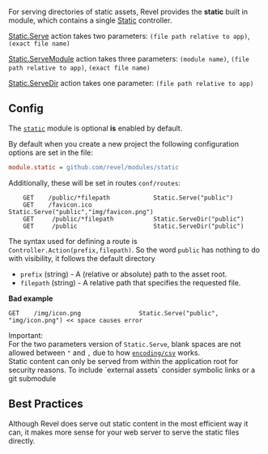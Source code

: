 
For serving directories of static assets, Revel provides the **static** built in module,
which contains a single
[Static](https://godoc.org/github.com/revel/modules/static/app/controllers#Static)
controller.  

[Static.Serve](https://godoc.org/github.com/revel/modules/static/app/controllers#Static.Serve) action takes two parameters:
 `(file path relative to app)`, `(exact file name)`

[Static.ServeModule](https://godoc.org/github.com/revel/modules/static/app/controllers#Static.ServeModule) action takes three parameters:
`(module name)`, `(file path relative to app)`, `(exact file name)`

[Static.ServeDir](https://godoc.org/github.com/revel/modules/static/app/controllers#Static.ServeDir) action takes one parameter:
`(file path relative to app)`


## Config

The [`static`](https://godoc.org/github.com/revel/modules/static/app/controllers) module
is optional **is** enabled by default. 

By default when you create a new project the following
configuration options are set in the file:

```ini
module.static = github.com/revel/modules/static
```

Additionally, these will be set in routes `conf/routes`:

```
	GET    /public/*filepath            Static.Serve("public")
	GET    /favicon.ico                 Static.Serve("public","img/favicon.png")
    GET     /public/*filepath           Static.ServeDir("public")
    GET     /public                     Static.ServeDir("public")
```

The syntax used for defining
a route is `Controller.Action(prefix,filepath)`. So the word `public`
has nothing to do with visibility, it follows the default 
directory

* `prefix` (string) - A (relative or absolute) path to the asset root.
* `filepath` (string) - A relative path that specifies the requested file.

**Bad example**

	GET    /img/icon.png                Static.Serve("public", "img/icon.png") << space causes error

<div class="alert alert-warning">
Important:<br>For the two parameters version of <code>Static.Serve</code>, blank spaces are not allowed between
<code>"</code> and <code>,</code> due to how <a href="http://golang.org/pkg/encoding/csv/"><code>encoding/csv</code></a> works.
</div>
<div class="alert alert-danger">Static content can only be served from within the application root for security reasons. To include `external assets` consider symbolic links or a git submodule</div>

## Best Practices
Although Revel does serve out static content in the most efficient way it can, it 
makes more sense for your web server to serve the static files directly. 